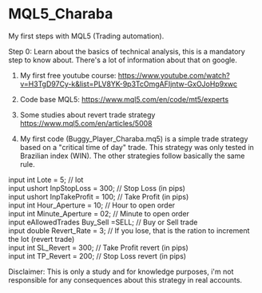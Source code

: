 # MQL5_Charaba

My first steps with MQL5 (Trading automation).

Step 0: Learn about the basics of technical analysis, this is a mandatory step to know about. There's a lot of information about that on google.

1) My first free youtube course:
    https://www.youtube.com/watch?v=H3TgD97Cy-k&list=PLV8YK-9p3TcOmgAFIjntw-GxOJoHp9xwc
    
2) Code base MQL5:
    https://www.mql5.com/en/code/mt5/experts
    
3) Some studies about revert trade strategy
    https://www.mql5.com/en/articles/5008
    
4) My first code (Buggy_Player_Charaba.mq5) is a simple trade strategy based on a "critical time of day" trade. This strategy was only tested in Brazilian index (WIN). The other strategies follow basically the same rule.  

input int      Lote                 = 5;           // lot  
input ushort   InpStopLoss          = 300;         // Stop Loss (in pips)  
input ushort   InpTakeProfit        = 100;         // Take Profit (in pips)  
input int      Hour_Aperture        = 10;          // Hour to open order  
input int      Minute_Aperture      = 02;          // Minute to open order  
input eAllowedTrades Buy_Sell       =SELL;         // Buy or Sell trade  
input double   Revert_Rate          = 3;           // If you lose, that is the ration to increment the lot (revert trade)  
input int      SL_Revert            = 300;         // Take Profit revert (in pips)  
input int      TP_Revert            = 200;         // Stop Loss revert (in pips)  

Disclaimer: This is only a study and for knowledge purposes, i'm not responsible for any consequences about this strategy in real accounts.
